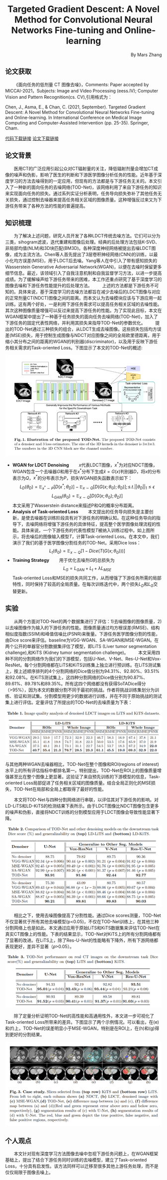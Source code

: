 # <center>Targeted Gradient Descent: A Novel Method for Convolutional Neural Networks Fine-tuning and Online-learning</center> 
<p align="right">By Mars Zhang</p>

## 论文获取
&emsp;&emsp;《面向任务的低剂量 CT 图像去噪》，Comments:	Paper accepted by MICCAI-2021，Subjects:	Image and Video Processing (eess.IV); Computer Vision and Pattern Recognition(cs. CV),引用格式为：

Chen, J., Asma, E., & Chan, C. (2021, September). Targeted Gradient Descent: A Novel Method for Convolutional Neural Networks Fine-tuning and Online-learning. In International Conference on Medical Image Computing and Computer-Assisted Intervention (pp. 25-35). Springer, Cham.

[代码下载链接](https://github.com/DIAL-RPI/TASK-Oriented-CT-Denoising_TOD-Net)
[论文下载链接](https://arxiv.org/abs/2103.13557)

## 论文背景
&emsp;&emsp;医用CT的广泛应用引起公众对CT辐射量的关注，降低辐射剂量会增加CT成像的噪声和伪影，影响了医生的判断和下游医学图像分析任务的性能。近年基于深度学习的方法去噪得到的一定应用，但现有的方法都是与下游任务无关的。本文引入了一种新的面向任务的去噪网络(TOD-Net)，该网络利用了来自下游任务的知识来实现面向任务的损失。通过系列实证分析表明，任务导向损失弥补了其他任务无关损失，通过控制去噪器来提高任务相关区域的图像质量。这种增强反过来又为下游任务带来了各种方法的性能的普遍提高。

## 知识梳理
&emsp;&emsp;为了解决上述问题，研究人员开发了各种LDCT传统去噪方法。它们可以分为三类，sihogram滤波，迭代重建和图像后处理。经典的后处理方法包括K-SVD、非局部均值(NLM)和3D块匹配(BM3D)。各种深度神经网络被提出去噪LDCT图像，成为主流方法。Chen等人首先提出了3层卷积神经网络(CNN)的训练，以最小化均方误差(MSE)，用于LDCT后去噪。Yang等人在中引入了带有感知损失的Wasserstein Generative Adversarial Network(WGAN)，以便在去噪时保留更多细节信息。最近，该领域引入了自我注意机制和自我监督学习方法，以进一步提高成绩。为了缓解噪声给下游任务带来的困难，本工作还重点研究了基于深度学习的图像去噪和下游任务性能提升的后处理方法。
&emsp;&emsp;上述的方法都是下游任务不可知的。具体来说，基于深度学习的去噪方法都旨在减少去噪后的LDCT图像与对应的正常剂量CT(NDCT)图像之间的距离。而本文认为去噪模块应该与下游应用一起训练。这有两个好处，一是利用下游任务需求可以提高任务相关区域的去噪性能。其次这种图像质量增强可以反过来提高下游任务的性能。为了实现此目标，本文在WGAN框架中提出了一种基于任务损失的面向任务去噪网络(TOD-Net)，加入了下游任务的固定代表性网络，并利用其损失来指导TOD-Net的参数优化。
&emsp;&emsp;提出的TOD-Net通过三种损失的组合，从LDCT生成去噪图像。这些损失包括均方误差(MSE)损失，用于控制生成图像与NDCT对应图像之间的全局欧里德距离，用于缩小其分布之间的距离的WGAN的判别器(discriminator)，以及用于反映下游任务相关需求的Task-oriented Loss。下图显示了本文的TOD-Net的概述:
<center> 

![](src/fig_1.png)
</center>

- **WGAN for LDCT Denoising**
&emsp;&emsp;$x$代表LDCT图像，$x^*$为对应NDCT图像，WGAN包含一个去噪器$G$和用于在$x^*$分布下生成$\hat{x}=G(x)$判别器$D$，将$x$的分布表示为$Q$，$x^*$的分布表示为$P$，损失WGAN损失函数表示如下：$$ L_D(\theta_D)=\mathbb{E}_{x^*\sim P}[D(x^*;\theta_D)]-\mathbb{E}_{x\sim Q}[D(G(x;\theta_G);\theta_D)];s.t. ||\theta_D||_1\le\epsilon$$ $$L_{GAN}(\theta_G)=\mathbb{E}_{x\sim Q}[D(G(x;\theta_G);\theta_D)]$$
本文采用了Wasserstein distance来描述P和Q的概率分布距离。
- **Analysis of Task-oriented Loss**
&emsp;&emsp;本文提出的任务导向损失是主要创新，是使去噪器在训练阶段具有对下游任务的明确认知。在这种任务导向的指导下，去噪网络将增强下游任务的具体特征，提高整个医学图像处理流程的性能。具体来说，一个下游任务的代表性模型$T$被纳入训练过程中。如上图所示，将去噪后的图像输入模型$T$，计算Task-oriented Loss。在本文中，我们演示了我们的基于医学图像分割任务的TOD-Net。采用Dice loss：$$L_t(\theta_G)=\mathbb{E}_{x\sim Q}[1-Dice(T(G(x;\theta_G)))]$$
- **Training Strategy**
&emsp;&emsp;用于优化去噪剂$G$的总损失为$$L_G=L_{GAN}+L_t+\lambda L_{MSE}$$Task-oriented Loss和MSE的损失共同工作，从而增强了下游任务所需的局部特性，同时保持了较高的全局质量。在每次训练迭代中，两个损失$L_D$和$L_G$交替更新。

## 实验 
&emsp;&emsp;从两个方面对TOD-Net的两个数据集进行了评估：1)去噪图像的图像质量，2)以去噪图像作为输入的下游任务的性能。图像质量通过均方根误差(RMSE)、结构相似度指数(SSIM)和峰值信噪比(PSNR)来衡量。下游任务医学图像分割的性能，由Dice score来评估。baseline为VGG-WGAN、SA-WGAN和MSE-WGAN。在两个公开的单器官分割数据集评估了模型，即LiTS (Liver tumor segmentation challenge),和KiTS (Kidney tumor segmentation challenge)。
&emsp;&emsp;本文采用四种不同的分割网络作为我们的下游模型，包括U-Net、V-Net、Res-U-Net和Vox-ResNet。每个分割网络都在LiTS和KiTS训练集上独立进行预训练。在LiTS测试集上，按上述顺序排列的4个分割网络的Dice值分别为94.31%、92.80%、93.51%和92.08%。在KiTS测试集上，这四种分割网络的Dice值分别为90.87%、89.61%、89.78%和89.35%。所有这四个网络都没有获得SoTADice得分（>95%），因为本文的数据分割不同于最初的挑战。作者将挑战训练集划分为训练、验证和测试集。分割模型用更少的数据进行训练，并在不同于原始挑战的测试集上进行评估。定量评估了所提出的TOD-Net的去噪质量为下表：
<center>

![](src/tab_1.png)

</center>
与其他两种WGAN去噪器相比，TOD-Net在整个图像和ROI(regions of
interest)水平上的所有评估指标中都排名第一。特别提出，TOD-Net在ROI上的图像质量增强甚至比在整个图像上更显著。这验证了来自预先训练的下游模型的信息，Task-oriented Loss局部促进了任务相关区域的图像质量。结合全局正则化的MSE损失，TOD-Net在局部和全局上都取得了最好的性能。

&emsp;&emsp;本文将TOD-Net与四种分割网络进行串联，以评估其对下游任务的影响。对LD-LiTS和LD-KiTS的检测结果下表所示。由于LDCT图像比NDCT图像包含更多的噪声和伪影，直接将NDCT训练的分割模型应用于LDCT图像会导致性能显著下降。
<center>

![](src/tab_2.png)

</center>

&emsp;&emsp;相比之下，使用去噪图像提高了分割性能。通过Dice scores测量，TOD-Net不仅显著优于所有其他去噪模型(p<0.05)，不仅在TOD-Net训练上，在其他三种分割网络上也是如此。本文通过应用于原始LiTS和KiTS数据集来评估TOD-Net在真实CT图像上的性能。下表的结果显示，TOD-Net对KiTS上的所有分割网络都有了显著的改进。在LiTS上，除了Res-U-Net的性能略有下降外，所有下游网络都表现更好，差异不显著（𝑝>0.05）。
<center>

![](src/tab_3.png)

</center>

&emsp;&emsp;除了定量分析证明TOD-Net的高性能和高通用性外，本文进一步可视化了Task-oriented Loss所带来的差异。下图显示了两个示例情况。可以看出，在(e)和(f)上，TOD-Net的误差明显小于MSE-WGAN，特别是在ROI上，在(h)和(g)得到更好的分割结果。
<center>

![](src/fig_2.png)

</center>

## 个人观点
&emsp;&emsp;本文针对现有深度学习方法图像去噪中忽视下游任务问题上，在WGAN框架基础上，提出了结合下游任务同时训练的去噪模型，建立了Task-oriented Loss，十分具有启发性。该方法同样可以迁移至很多其他上游任务处理，而不是仅仅局限于图像去噪上。